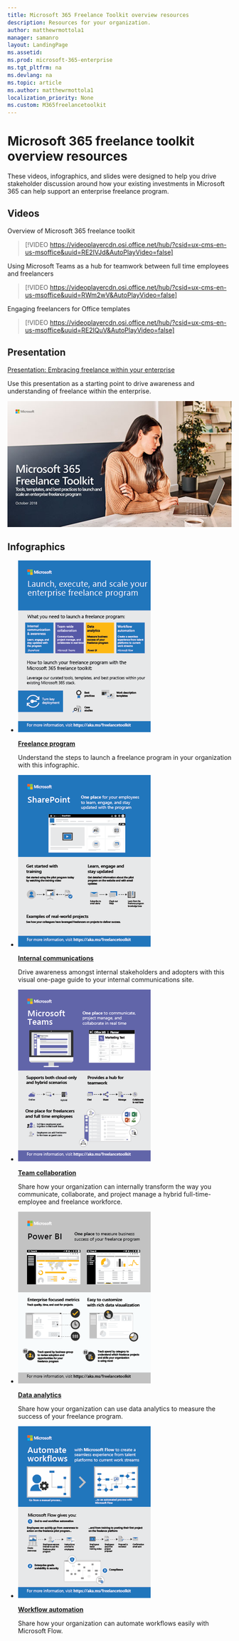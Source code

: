 ```yaml
---
title: Microsoft 365 Freelance Toolkit overview resources
description: Resources for your organization. 
author: matthewrmottola1
manager: samanro
layout: LandingPage
ms.assetid: 
ms.prod: microsoft-365-enterprise
ms.tgt_pltfrm: na
ms.devlang: na
ms.topic: article
ms.author: matthewrmottola1
localization_priority: None 
ms.custom: M365freelancetoolkit
---
```

Microsoft 365 freelance toolkit overview resources
============================================================

These videos, infographics, and slides were designed to help you drive stakeholder discussion around how your existing investments in Microsoft 365 can help support an enterprise freelance program.

Videos
----------------
Overview of Microsoft 365 freelance toolkit 
> [!VIDEO https://videoplayercdn.osi.office.net/hub/?csid=ux-cms-en-us-msoffice&uuid=RE2IVJd&AutoPlayVideo=false]

Using Microsoft Teams as a hub for teamwork between full time employees and freelancers
> [!VIDEO https://videoplayercdn.osi.office.net/hub/?csid=ux-cms-en-us-msoffice&uuid=RWm2wV&AutoPlayVideo=false]

Engaging freelancers for Office templates 
> [!VIDEO https://videoplayercdn.osi.office.net/hub/?csid=ux-cms-en-us-msoffice&uuid=RE2IQuV&AutoPlayVideo=false]


Presentation
----------------
[Presentation: Embracing freelance within your enterprise](media/downloads/Microsoft-365-freelance-toolkit-EmbracingFreelance.pdf)
<p>Use this presentation as a starting point to drive awareness and understanding of freelance within the enterprise.</p>  

![Presentation: Embracing freelance within your enterprise](media/Microsoft-365-freelance-toolkit-field-guide-thumbnail.jpg)


Infographics
----------------

<ul class="panelContent cardsW">
    <li>
        <div class="cardSize">
            <div class="cardPadding">
                <div class="card">
                    <div class="cardImageOuter">
                        <div class="cardImage">
                            <a href="media/M365-FreelanceToolkit-TearSheet-FreelanceProgram.pdf"><img src="media/thumbnail-M365-FreelanceToolkit-TearSheet-FreelanceProgram.png" alt="Freelance program infographic" /></a>
                        </div>
                    </div>
                    <div class="cardText">
                        <p><a href="media/M365-FreelanceToolkit-TearSheet-FreelanceProgram.pdf"><b>Freelance program</b></a></p>
                        <p>Understand the steps to launch a freelance program in your organization with this infographic.</p>
                    </div>
                </div>
            </div>
        </div>
    </li>
    <li>
        <div class="cardSize">
            <div class="cardPadding">
                <div class="card">
                    <div class="cardImageOuter">
                        <div class="cardImage">
                            <a href="media/M365-FreelanceToolkit-TearSheet-InternalCommunication.pdf"><img src="media/thumbnail-M365-FreelanceToolkit-TearSheet-InternalCommunication.png" alt="Internal communications infographic" /></a>
                        </div>
                    </div>
                    <div class="cardText">
                        <p><a href="media/M365-FreelanceToolkit-TearSheet-InternalCommunication.pdf"><b>Internal communications</b></a></p>
                        <p>Drive awareness amongst internal stakeholders and adopters with this visual one-page guide to your internal communications site.</p>
                    </div>
                </div>
            </div>
        </div>
    </li>
    <li>
        <div class="cardSize">
            <div class="cardPadding">
                <div class="card">
                    <div class="cardImageOuter">
                        <div class="cardImage">
                            <a href="media/M365-FreelanceToolkit-TearSheet-TeamCollaboration.pdf"><img src="media/thumbnail_M365-FreelanceToolkit-TearSheet-TeamCollaboration.png" alt="Team collaboration infographic" /></a>
                        </div>
                    </div>
                    <div class="cardText">
                        <p><a href="media/M365-FreelanceToolkit-TearSheet-TeamCollaboration.pdf"><b>Team collaboration</b></a></p>
                        <p>Share how your organization can internally transform the way you communicate, collaborate, and project manage a hybrid full-time-employee and freelance workforce.</p>
                    </div>
                </div>
            </div>
        </div>
    </li>
    <li>
        <div class="cardSize">
            <div class="cardPadding">
                <div class="card">
                    <div class="cardImageOuter">
                        <div class="cardImage">
                            <a href="media/M365-FreelanceToolkit-TearSheet-DataAnalytics.pdf"><img src="media/thumbnail-M365-FreelanceToolkit-TearSheet-DataAnalytics.png" alt="Data analytics infographic" /></a>
                        </div>
                    </div>
                    <div class="cardText">
                        <p><b><a href="media/M365-FreelanceToolkit-TearSheet-DataAnalytics.pdf">Data analytics</b></a></p>
                        <p>Share how your organization can use data analytics to measure the success of your freelance program.</p>
                    </div>
                </div>
            </div>
        </div>
    </li>
    <li>
        <div class="cardSize">
            <div class="cardPadding">
                <div class="card">
                    <div class="cardImageOuter">
                        <div class="cardImage">
                            <a href="media/M365-FreelanceToolkit-TearSheet-WorkFlowAutomation.pdf"><img src="media/thumbnail-M365-FreelanceToolkit-TearSheet-WorkFlowAutomation.png" alt="Workflow automation infographic" /></a>
                        </div>
                    </div>
                    <div class="cardText">
                        <p><a href="media/M365-FreelanceToolkit-TearSheet-WorkFlowAutomation.pdf"><b>Workflow automation</b></a></p>
                        <p>Share how your organization can automate workflows easily with Microsoft Flow.</p>
                    </div>
                </div>
            </div>
        </div>
    </li>
</ul>
